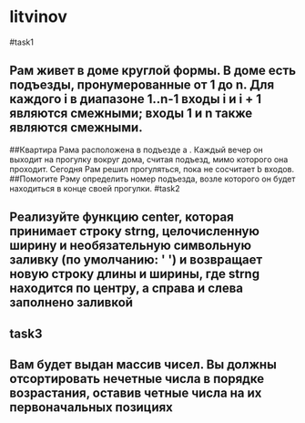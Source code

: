 # litvinov
#task1
## Рам живет в доме круглой формы. В доме есть подъезды, пронумерованные от 1 до n. Для каждого i в диапазоне 1..n-1 входы i и i + 1 являются смежными; входы 1 и n также являются смежными.
##Квартира Рама расположена в подъезде а . Каждый вечер он выходит на прогулку вокруг дома, считая подъезд, мимо которого она проходит. Сегодня Рам решил прогуляться, пока не сосчитает b входов.
##Помогите Рэму определить номер подъезда, возле которого он будет находиться в конце своей прогулки.
#task2
## Реализуйте функцию center, которая принимает строку strng, целочисленную ширину и необязательную символьную заливку (по умолчанию: ' ') и возвращает новую строку длины и ширины, где strng находится по центру, а справа и слева заполнено заливкой
## task3
## Вам будет выдан массив чисел. Вы должны отсортировать нечетные числа в порядке возрастания, оставив четные числа на их первоначальных позициях
